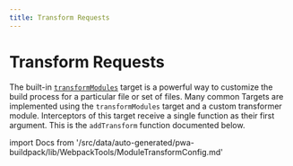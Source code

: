 ```yaml
---
title: Transform Requests
---
```


# Transform Requests

The built-in [`transformModules`][] target is a powerful way to customize the build process for a particular file or set of files.
Many common Targets are implemented using the `transformModules` target and a custom transformer module.
Interceptors of this target receive a single function as their first argument. This is the `addTransform` function documented below.

[`transformmodules`]: /api/buildpack/targets/

<!--
The reference doc content is generated automatically from the source code.
To update this section, update the doc blocks in the source code
-->

import Docs from '/src/data/auto-generated/pwa-buildpack/lib/WebpackTools/ModuleTransformConfig.md'

<Docs />
